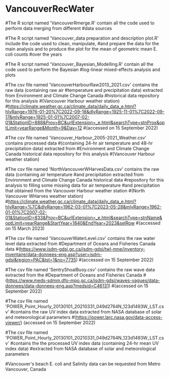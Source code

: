 # VancouverRecWater

#The R script named 'VancouverRmerge.R' contain all the code used to perform data merging from different
#data sources


#The R script named 'Vancouver_data preparation and description plot.R' include the code used to clean, manipulate, 
#and prepare the data for the main analysis and to produce the plot for the mean of geometric mean E. coli counts 
#over the years


#The R script named 'Vancouver_Bayesian_Modelling.R' contain all the code used to perform the Bayesian 
#log-linear mixed-effects analysis and plots


#The csv file named 'VancouverHarbourRaw2013_2021.csv' contains the raw data (containing raw air 
#temperature and precipitation data) extracted from Environment and Climate Change Canada 
#historical data repository for this analysis 
#(Vancouver Harbour weather station)
#https://climate.weather.gc.ca/climate_data/daily_data_e.html?hlyRange=1976-01-20%7C2022-09-18&dlyRange=1925-11-01%7C2022-09-17&mlyRange=1925-01-01%7C2007-02-01&StationID=888&Prov=BC&urlExtension=_e.html&searchType=stnProx&optLimit=yearRange&Month=9&Day=12 
#(accessed on 15 September 2022)


#The csv file named 'Vancouver_Harbour_2005-2021_Weather.csv' contains processed data 
#(containing 24-hr air temperature and 48-hr precipitation data) extracted from 
#Environment and Climate Change Canada historical data repository for this analysis 
#(Vancouver Harbour weather station)
 

#The csv file named 'NorthVancouverWHarvesData.csv' contains the raw data (containing air temperature 
#and precipitation extracted from Environment and Climate Change Canada historical data 
#repository for this analysis to filling some missing data for air temperature 
#and precipitation that obtained from the Vancouver Harbour weather station
#(North Vancouver WHarves weather station)
#https://climate.weather.gc.ca/climate_data/daily_data_e.html?hlyRange=%7C&dlyRange=1962-03-01%7C2023-05-28&mlyRange=1962-01-01%7C2007-02-01&StationID=833&Prov=BC&urlExtension=_e.html&searchType=stnName&optLimit=yearRange&StartYear=1840&EndYear=2023&selRow 
#(accessed on 15 March 2023) 


#The csv file named 'VancouverWaterLevel.csv' contains the raw water level data extracted from
#Department of Oceans and Fisheries Canada data 
#(https://www.isdm-gdsi.gc.ca/isdm-gdsi/twl-mne/inventory-inventaire/data-donnees-eng.asp?user=isdm-gdsi&region=PAC&tst=1&no=7735) 
#(accessed on 15 September 2022)


#The csv file named 'SentryShoalBuoy.csv' contains the raw wave data extracted from the 
#Department of Oceans and Fisheries Canada
#(https://www.meds-sdmm.dfo-mpo.gc.ca/isdm-gdsi/waves-vagues/data-donnees/data-donnees-eng.asp?medsid=C46131)
#(accessed on 15 September 2022)


#The csv file named 'POWER_Point_Hourly_20130101_20210331_049d2764N_123d1493W_LST.csv' 
#contains the raw UV index data extracted from NASA database of solar and meteorological parameters 
#(https://power.larc.nasa.gov/data-access-viewer/) (accessed on 15 September 2022)


#The csv file named 'POWER_Point_Hourly_20130101_20210331_049d2764N_123d1493W_LST.csv' 
#contains the the processed UV index data (containing 24-hr mean UV index data) 
#extracted from NASA database of solar and meteorological parameters 


#Vancouver's beach E. coli and Salinity data can be requested from Metro Vancouver, Canada
